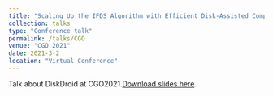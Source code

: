 ```yaml
---
title: "Scaling Up the IFDS Algorithm with Efficient Disk-Assisted Computing"
collection: talks
type: "Conference talk"
permalink: /talks/CGO
venue: "CGO 2021"
date: 2021-3-2
location: "Virtual Conference"
---
```


Talk about DiskDroid at CGO2021.[Download slides here](https://github.com/lujiefsi/lujiefsi.github.io/blob/master/files/talks/DiskDroid.pdf).
